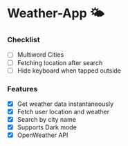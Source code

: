 # Weather-App 🌤

### Checklist
- [ ] Multiword Cities
- [ ] Fetching location after search
- [ ] Hide keyboard when tapped outside

### Features
- [x] Get weather data instantaneously
- [x] Fetch user location and weather
- [x] Search by city name
- [x] Supports Dark mode 
- [x] OpenWeather API

